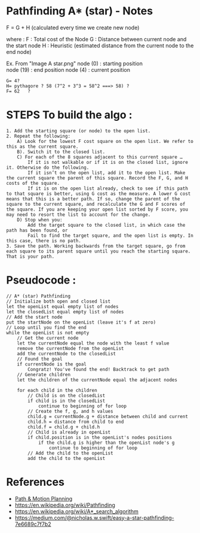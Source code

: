 # Pathfinding A* (star) - Notes

F  = G + H (calculated every time we create new node)

where : F : Total cost of the Node 
	G : Distance between current node and the start node 
	H : Heuristic (estimated distance from the current node to the end node)


Ex. From "Image A star.png"
	node (0) : starting position  
	node (19) : end position 
	node (4) : current position
	
	G= 4? 
	H= pythagore ? 58 (7^2 + 3^3 = 58^2 ===> 58) ?
	F= 62	? 
	
STEPS To build the algo : 
===

```
1. Add the starting square (or node) to the open list.
2. Repeat the following:
    A) Look for the lowest F cost square on the open list. We refer to this as the current square.
    B). Switch it to the closed list.
    C) For each of the 8 squares adjacent to this current square …
        If it is not walkable or if it is on the closed list, ignore it. Otherwise do the following.
        If it isn’t on the open list, add it to the open list. Make the current square the parent of this square. Record the F, G, and H costs of the square.
        If it is on the open list already, check to see if this path to that square is better, using G cost as the measure. A lower G cost means that this is a better path. If so, change the parent of the square to the current square, and recalculate the G and F scores of the square. If you are keeping your open list sorted by F score, you may need to resort the list to account for the change.
    D) Stop when you:
        Add the target square to the closed list, in which case the path has been found, or
        Fail to find the target square, and the open list is empty. In this case, there is no path.
3. Save the path. Working backwards from the target square, go from each square to its parent square until you reach the starting square. That is your path.
```
	
Pseudocode : 
===
```
// A* (star) Pathfinding
// Initialize both open and closed list
let the openList equal empty list of nodes
let the closedList equal empty list of nodes
// Add the start node
put the startNode on the openList (leave it's f at zero)
// Loop until you find the end
while the openList is not empty
    // Get the current node
    let the currentNode equal the node with the least f value
    remove the currentNode from the openList
    add the currentNode to the closedList
    // Found the goal
    if currentNode is the goal
        Congratz! You've found the end! Backtrack to get path
    // Generate children
    let the children of the currentNode equal the adjacent nodes
    
    for each child in the children
        // Child is on the closedList
        if child is in the closedList
            continue to beginning of for loop
        // Create the f, g, and h values
        child.g = currentNode.g + distance between child and current
        child.h = distance from child to end
        child.f = child.g + child.h
        // Child is already in openList
        if child.position is in the openList's nodes positions
            if the child.g is higher than the openList node's g
                continue to beginning of for loop
        // Add the child to the openList
        add the child to the openList
```
		
# References

- [Path & Motion Planning](https://en.wikipedia.org/wiki/Motion_planning)
- https://en.wikipedia.org/wiki/Pathfinding
- https://en.wikipedia.org/wiki/A*_search_algorithm
- https://medium.com/@nicholas.w.swift/easy-a-star-pathfinding-7e6689c7f7b2
